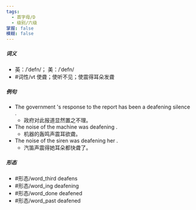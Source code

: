 ```yaml
---
tags:
  - 首字母/D
  - 级别/六级
掌握: false
模糊: false
---
```

##### 词义
- 英：/ˈdefn/； 美：/ˈdefn/
- #词性/vt  使聋；使听不见；使震得耳朵发聋
##### 例句
- The government 's response to the report has been a deafening silence .
	- 政府对此报道显然置之不理。
- The noise of the machine was deafening .
	- 机器的轰鸣声震耳欲聋。
- The noise of the siren was deafening her .
	- 汽笛声震得她耳朵都快聋了。
##### 形态
- #形态/word_third deafens
- #形态/word_ing deafening
- #形态/word_done deafened
- #形态/word_past deafened
